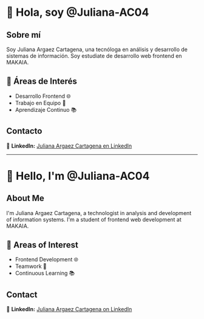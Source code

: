 # 👋 Hola, soy @Juliana-AC04

## Sobre mí
Soy Juliana Argaez Cartagena, una tecnóloga en análisis y desarrollo de sistemas de información. Soy estudiate de desarrollo web frontend en MAKAIA.

## 👀 Áreas de Interés
- Desarrollo Frontend 🌐
- Trabajo en Equipo 🤝
- Aprendizaje Continuo 📚

## Contacto
💙 **LinkedIn:** [Juliana Argaez Cartagena en LinkedIn](https://www.linkedin.com/in/juliana-argaez-cartagena-9a3b6b256/?originalSubdomain=co)

---
        
# 👋 Hello, I'm @Juliana-AC04

## About Me
I'm Juliana Argaez Cartagena, a technologist in analysis and development of information systems. I'm a student of frontend web development at MAKAIA.

## 👀 Areas of Interest
- Frontend Development 🌐
- Teamwork 🤝
- Continuous Learning 📚

## Contact
💙 **LinkedIn:** [Juliana Argaez Cartagena on LinkedIn](https://www.linkedin.com/in/juliana-argaez-cartagena-9a3b6b256/?originalSubdomain=co)
